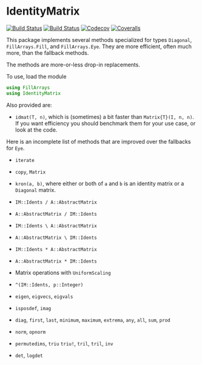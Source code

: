 # IdentityMatrix

[![Build Status](https://travis-ci.com/jlapeyre/IdentityMatrix.jl.svg?branch=master)](https://travis-ci.com/jlapeyre/IdentityMatrix.jl)
[![Build Status](https://ci.appveyor.com/api/projects/status/github/jlapeyre/IdentityMatrix.jl?svg=true)](https://ci.appveyor.com/project/jlapeyre/IdentityMatrix-jl)
[![Codecov](https://codecov.io/gh/jlapeyre/IdentityMatrix.jl/branch/master/graph/badge.svg)](https://codecov.io/gh/jlapeyre/IdentityMatrix.jl)
[![Coveralls](https://coveralls.io/repos/github/jlapeyre/IdentityMatrix.jl/badge.svg?branch=master)](https://coveralls.io/github/jlapeyre/IdentityMatrix.jl?branch=master)

This package implements several methods specialized for types `Diagonal`,
`FillArrays.Fill`, and `FillArrays.Eye`. They are more efficient, often much more,
than the fallback methods.

The methods are more-or-less drop-in replacements.

To use, load the module
```julia
using FillArrays
using IdentityMatrix
```

Also provided are:

* `idmat(T, n)`, which is (sometimes) a bit faster than `Matrix{T}(I, n, n)`. If you want efficiency
you should benchmark them for your use case, or look at the code.

Here is an incomplete list of methods that are improved over the fallbacks for `Eye`.

* `iterate`

* `copy`, `Matrix`

* `kron(a, b)`, where either or both of `a` and `b` is an identity matrix or a `Diagonal` matrix.

* `IM::Idents / A::AbstractMatrix`

* `A::AbstractMatrix / IM::Idents`

* `IM::Idents \ A::AbstractMatrix`

* `A::AbstractMatrix \ IM::Idents`

* `IM::Idents * A::AbstractMatrix`

* `A::AbstractMatrix * IM::Idents`

*  Matrix operations with `UniformScaling`

* `^(IM::Idents, p::Integer)`

* `eigen`, `eigvecs`, `eigvals`

* `isposdef`, `imag`

* `diag`, `first`, `last`, `minimum`, `maximum`, `extrema`, `any`, `all`, `sum`, `prod`

* `norm`, `opnorm`

* `permutedims`, `triu` `triu!`, `tril`,  `tril`, `inv`

* `det`, `logdet`

<!--  LocalWords:  IdentityMatrix Codecov FillArrays julia idmat fallbacks kron
 -->
<!--  LocalWords:  UniformScaling eigen eigvecs eigvals isposdef imag diag triu
 -->
<!--  LocalWords:  extrema opnorm permutedims tril inv det logdet
 -->
